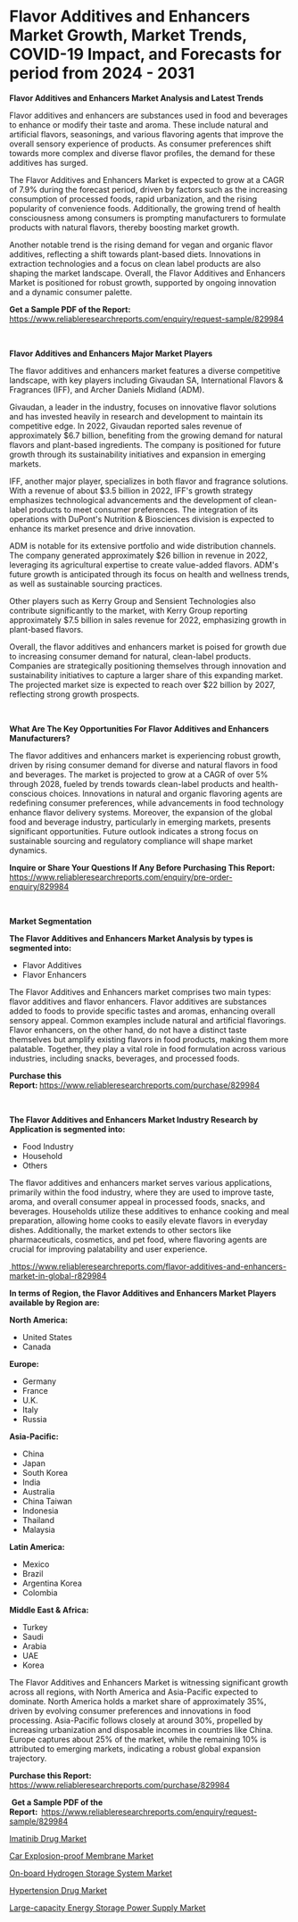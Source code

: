 <p><h1>Flavor Additives and Enhancers Market Growth, Market Trends, COVID-19 Impact, and Forecasts for period from 2024 - 2031</h1></p><p><strong>Flavor Additives and Enhancers Market Analysis and Latest Trends</strong></p>
<p><p>Flavor additives and enhancers are substances used in food and beverages to enhance or modify their taste and aroma. These include natural and artificial flavors, seasonings, and various flavoring agents that improve the overall sensory experience of products. As consumer preferences shift towards more complex and diverse flavor profiles, the demand for these additives has surged.</p><p>The Flavor Additives and Enhancers Market is expected to grow at a CAGR of 7.9% during the forecast period, driven by factors such as the increasing consumption of processed foods, rapid urbanization, and the rising popularity of convenience foods. Additionally, the growing trend of health consciousness among consumers is prompting manufacturers to formulate products with natural flavors, thereby boosting market growth.</p><p>Another notable trend is the rising demand for vegan and organic flavor additives, reflecting a shift towards plant-based diets. Innovations in extraction technologies and a focus on clean label products are also shaping the market landscape. Overall, the Flavor Additives and Enhancers Market is positioned for robust growth, supported by ongoing innovation and a dynamic consumer palette.</p></p>
<p><strong>Get a Sample PDF of the Report:&nbsp;</strong> <a href="https://www.reliableresearchreports.com/enquiry/request-sample/829984?utm_campaign=8&utm_medium=2&utm_source=Github&utm_content=ia&utm_term=08102024&utm_id=flavor-additives-and-enhancers">https://www.reliableresearchreports.com/enquiry/request-sample/829984</a></p>
<p>&nbsp;</p>
<p><strong>Flavor Additives and Enhancers Major Market Players</strong></p>
<p><p>The flavor additives and enhancers market features a diverse competitive landscape, with key players including Givaudan SA, International Flavors & Fragrances (IFF), and Archer Daniels Midland (ADM). </p><p>Givaudan, a leader in the industry, focuses on innovative flavor solutions and has invested heavily in research and development to maintain its competitive edge. In 2022, Givaudan reported sales revenue of approximately $6.7 billion, benefiting from the growing demand for natural flavors and plant-based ingredients. The company is positioned for future growth through its sustainability initiatives and expansion in emerging markets.</p><p>IFF, another major player, specializes in both flavor and fragrance solutions. With a revenue of about $3.5 billion in 2022, IFF's growth strategy emphasizes technological advancements and the development of clean-label products to meet consumer preferences. The integration of its operations with DuPont's Nutrition & Biosciences division is expected to enhance its market presence and drive innovation.</p><p>ADM is notable for its extensive portfolio and wide distribution channels. The company generated approximately $26 billion in revenue in 2022, leveraging its agricultural expertise to create value-added flavors. ADM's future growth is anticipated through its focus on health and wellness trends, as well as sustainable sourcing practices.</p><p>Other players such as Kerry Group and Sensient Technologies also contribute significantly to the market, with Kerry Group reporting approximately $7.5 billion in sales revenue for 2022, emphasizing growth in plant-based flavors.</p><p>Overall, the flavor additives and enhancers market is poised for growth due to increasing consumer demand for natural, clean-label products. Companies are strategically positioning themselves through innovation and sustainability initiatives to capture a larger share of this expanding market. The projected market size is expected to reach over $22 billion by 2027, reflecting strong growth prospects.</p></p>
<p>&nbsp;</p>
<p><strong>What Are The Key Opportunities For Flavor Additives and Enhancers Manufacturers?</strong></p>
<p><p>The flavor additives and enhancers market is experiencing robust growth, driven by rising consumer demand for diverse and natural flavors in food and beverages. The market is projected to grow at a CAGR of over 5% through 2028, fueled by trends towards clean-label products and health-conscious choices. Innovations in natural and organic flavoring agents are redefining consumer preferences, while advancements in food technology enhance flavor delivery systems. Moreover, the expansion of the global food and beverage industry, particularly in emerging markets, presents significant opportunities. Future outlook indicates a strong focus on sustainable sourcing and regulatory compliance will shape market dynamics.</p></p>
<p><strong>Inquire or Share Your Questions If Any Before Purchasing This Report:</strong> <a href="https://www.reliableresearchreports.com/enquiry/pre-order-enquiry/829984?utm_campaign=8&utm_medium=2&utm_source=Github&utm_content=ia&utm_term=08102024&utm_id=flavor-additives-and-enhancers">https://www.reliableresearchreports.com/enquiry/pre-order-enquiry/829984</a></p>
<p>&nbsp;</p>
<p><strong>Market Segmentation</strong></p>
<p><strong>The Flavor Additives and Enhancers Market Analysis by types is segmented into:</strong></p>
<p><ul><li>Flavor Additives</li><li>Flavor Enhancers</li></ul></p>
<p><p>The Flavor Additives and Enhancers market comprises two main types: flavor additives and flavor enhancers. Flavor additives are substances added to foods to provide specific tastes and aromas, enhancing overall sensory appeal. Common examples include natural and artificial flavorings. Flavor enhancers, on the other hand, do not have a distinct taste themselves but amplify existing flavors in food products, making them more palatable. Together, they play a vital role in food formulation across various industries, including snacks, beverages, and processed foods.</p></p>
<p><strong>Purchase this Report:&nbsp;</strong><a href="https://www.reliableresearchreports.com/purchase/829984?utm_campaign=8&utm_medium=2&utm_source=Github&utm_content=ia&utm_term=08102024&utm_id=flavor-additives-and-enhancers">https://www.reliableresearchreports.com/purchase/829984</a></p>
<p>&nbsp;</p>
<p><strong>The Flavor Additives and Enhancers Market Industry Research by Application is segmented into:</strong></p>
<p><ul><li>Food Industry</li><li>Household</li><li>Others</li></ul></p>
<p><p>The flavor additives and enhancers market serves various applications, primarily within the food industry, where they are used to improve taste, aroma, and overall consumer appeal in processed foods, snacks, and beverages. Households utilize these additives to enhance cooking and meal preparation, allowing home cooks to easily elevate flavors in everyday dishes. Additionally, the market extends to other sectors like pharmaceuticals, cosmetics, and pet food, where flavoring agents are crucial for improving palatability and user experience.</p></p>
<p><a href="https://www.reliableresearchreports.com/flavor-additives-and-enhancers-market-in-global-r829984?utm_campaign=8&utm_medium=2&utm_source=Github&utm_content=ia&utm_term=08102024&utm_id=flavor-additives-and-enhancers">&nbsp;https://www.reliableresearchreports.com/flavor-additives-and-enhancers-market-in-global-r829984</a></p>
<p><strong>In terms of Region, the Flavor Additives and Enhancers Market Players available by Region are:</strong></p>
<p>
    <p> <strong> North America: </strong>
        <ul>
            <li>United States</li>
            <li>Canada</li>
        </ul>
        </p> 
    <p> <strong> Europe: </strong>
        <ul>
            <li>Germany</li>
            <li>France</li>
            <li>U.K.</li>
            <li>Italy</li>
            <li>Russia</li>
        </ul>
        </p> 
    <p> <strong> Asia-Pacific: </strong>
        <ul>
            <li>China</li>
            <li>Japan</li>
            <li>South Korea</li>
            <li>India</li>
            <li>Australia</li>
            <li>China Taiwan</li>
            <li>Indonesia</li>
            <li>Thailand</li>
            <li>Malaysia</li>
        </ul>
        </p> 
    <p> <strong> Latin America: </strong>
        <ul>
            <li>Mexico</li>
            <li>Brazil</li>
            <li>Argentina Korea</li>
            <li>Colombia</li>
        </ul>
        </p> 
    <p> <strong> Middle East & Africa: </strong>
        <ul>
            <li>Turkey</li>
            <li>Saudi</li>
            <li>Arabia</li>
            <li>UAE</li>
            <li>Korea</li>
        </ul>
    </p>
    </p>
<p><p>The Flavor Additives and Enhancers Market is witnessing significant growth across all regions, with North America and Asia-Pacific expected to dominate. North America holds a market share of approximately 35%, driven by evolving consumer preferences and innovations in food processing. Asia-Pacific follows closely at around 30%, propelled by increasing urbanization and disposable incomes in countries like China. Europe captures about 25% of the market, while the remaining 10% is attributed to emerging markets, indicating a robust global expansion trajectory.</p></p>
<p><strong>Purchase this Report: </strong><a href="https://www.reliableresearchreports.com/purchase/829984?utm_campaign=8&utm_medium=2&utm_source=Github&utm_content=ia&utm_term=08102024&utm_id=flavor-additives-and-enhancers">https://www.reliableresearchreports.com/purchase/829984</a></p>
<p>&nbsp;<strong>Get a Sample PDF of the Report:&nbsp;&nbsp;</strong><a href="https://www.reliableresearchreports.com/enquiry/request-sample/829984?utm_campaign=8&utm_medium=2&utm_source=Github&utm_content=ia&utm_term=08102024&utm_id=flavor-additives-and-enhancers">https://www.reliableresearchreports.com/enquiry/request-sample/829984</a></p>
<p><strong></strong></p>
<p><p><a href="https://www.linkedin.com/pulse/charting-future-comprehensive-analysis-global-imatinib-drug-market-9v2df?utm_campaign=8&utm_medium=2&utm_source=Github&utm_content=ia&utm_term=08102024&utm_id=flavor-additives-and-enhancers">Imatinib Drug Market</a></p><p><a href="https://github.com/AfsanaMia652/Market-Research-Report-List-1/blob/main/car-explosion-proof-membrane-market.md?utm_campaign=8&utm_medium=2&utm_source=Github&utm_content=ia&utm_term=08102024&utm_id=flavor-additives-and-enhancers">Car Explosion-proof Membrane Market</a></p><p><a href="https://issuu.com/reportprime-2/docs/on-board-hydrogen-storage-system-ma_bdbeb038781745?utm_campaign=8&utm_medium=2&utm_source=Github&utm_content=ia&utm_term=08102024&utm_id=flavor-additives-and-enhancers">On-board Hydrogen Storage System Market</a></p><p><a href="https://www.linkedin.com/pulse/navigating-hypertension-drug-market-expert-analysis-forecast-0lxaf?utm_campaign=8&utm_medium=2&utm_source=Github&utm_content=ia&utm_term=08102024&utm_id=flavor-additives-and-enhancers">Hypertension Drug Market</a></p><p><a href="https://issuu.com/reportprime-2/docs/large-capacity-energy-storage-power_df3d6931843bba?utm_campaign=8&utm_medium=2&utm_source=Github&utm_content=ia&utm_term=08102024&utm_id=flavor-additives-and-enhancers">Large-capacity Energy Storage Power Supply Market</a></p></p>